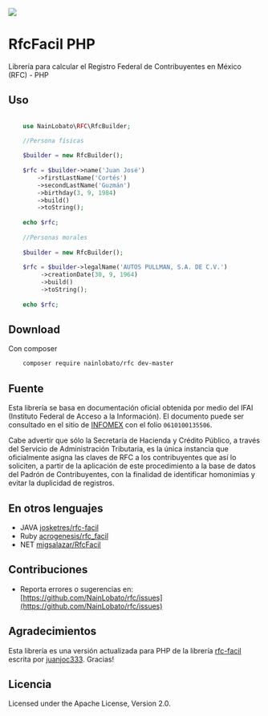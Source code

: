 ![](logo.png)

# RfcFacil PHP
Librería para calcular el Registro Federal de Contribuyentes en México (RFC) - PHP

## Uso

```php
   
    use NainLobato\RFC\RfcBuilder;
    
    //Persona físicas

    $builder = new RfcBuilder();
    
    $rfc = $builder->name('Juan José')
        ->firstLastName('Cortés')
        ->secondLastName('Guzmán')
        ->birthday(3, 9, 1984)
        ->build()
        ->toString();
    
    echo $rfc;
    
    //Personas morales
    
    $builder = new RfcBuilder();
    
    $rfc = $builder->legalName('AUTOS PULLMAN, S.A. DE C.V.')
         ->creationDate(30, 9, 1964)
         ->build()
         ->toString();
    
    echo $rfc;
```

## Download

Con composer
``` bash
    composer require nainlobato/rfc dev-master
```

## Fuente
Esta librería se basa en documentación oficial obtenida por medio del IFAI (Instituto Federal de Acceso a la Información). El documento puede ser consultado en el sitio de [INFOMEX](https://www.infomex.org.mx/gobiernofederal/moduloPublico/moduloPublico.action) con el folio `0610100135506`.

Cabe advertir que sólo la Secretaría de Hacienda y Crédito Público, a través del Servicio de Administración Tributaria, es la única instancia que oficialmente asigna las claves de RFC a los contribuyentes que así lo soliciten, a partir de la aplicación de este procedimiento a la base de datos del Padrón de Contribuyentes, con la finalidad de identificar homonimias y evitar la duplicidad de registros.

## En otros lenguajes
- JAVA [josketres/rfc-facil](https://github.com/josketres/rfc-facil)
- Ruby [acrogenesis/rfc_facil](https://github.com/acrogenesis/rfc_facil)
- NET [migsalazar/RfcFacil](https://github.com/migsalazar/RfcFacil)

## Contribuciones
- Reporta errores o sugerencias en: [https://github.com/NainLobato/rfc/issues](https://github.com/NainLobato/rfc/issues)

## Agradecimientos
Esta librería es una versión actualizada para PHP de la librería [rfc-facil](https://github.com/juanjoc333/rfc-facil-php/) escrita por [juanjoc333](https://github.com/juanjoc333). 
Gracias!

## Licencia
Licensed under the Apache License, Version 2.0.
